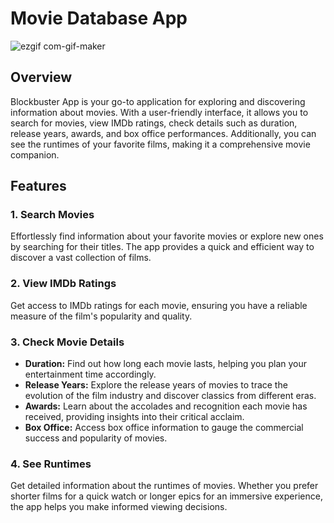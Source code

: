 # Movie Database App 

![ezgif com-gif-maker](https://user-images.githubusercontent.com/58485174/118429965-c77c0000-b6f4-11eb-987b-4c960a6ad95a.gif)

## Overview
Blockbuster App is your go-to application for exploring and discovering information about movies. With a user-friendly interface, it allows you to search for movies, view IMDb ratings, check details such as duration, release years, awards, and box office performances. Additionally, you can see the runtimes of your favorite films, making it a comprehensive movie companion.

## Features

### 1. Search Movies
Effortlessly find information about your favorite movies or explore new ones by searching for their titles. The app provides a quick and efficient way to discover a vast collection of films.

### 2. View IMDb Ratings
Get access to IMDb ratings for each movie, ensuring you have a reliable measure of the film's popularity and quality.

### 3. Check Movie Details
- **Duration:** Find out how long each movie lasts, helping you plan your entertainment time accordingly.
- **Release Years:** Explore the release years of movies to trace the evolution of the film industry and discover classics from different eras.
- **Awards:** Learn about the accolades and recognition each movie has received, providing insights into their critical acclaim.
- **Box Office:** Access box office information to gauge the commercial success and popularity of movies.

### 4. See Runtimes
Get detailed information about the runtimes of movies. Whether you prefer shorter films for a quick watch or longer epics for an immersive experience, the app helps you make informed viewing decisions.



